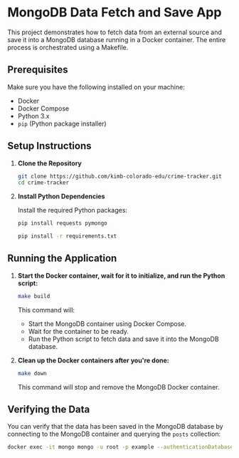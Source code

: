 # MongoDB Data Fetch and Save App

This project demonstrates how to fetch data from an external source and save it into a MongoDB database running in a Docker container. The entire process is orchestrated using a Makefile.

## Prerequisites

Make sure you have the following installed on your machine:
- Docker
- Docker Compose
- Python 3.x
- `pip` (Python package installer)

## Setup Instructions

1. **Clone the Repository**

    ```sh
    git clone https://github.com/kimb-colorado-edu/crime-tracker.git
    cd crime-tracker
    ```

2. **Install Python Dependencies**

   Install the required Python packages:

    ```sh
    pip install requests pymongo
    ```
    ```sh
    pip install -r requirements.txt
    ```

## Running the Application

1. **Start the Docker container, wait for it to initialize, and run the Python script:**

    ```sh
    make build
    ```

   This command will:
   - Start the MongoDB container using Docker Compose.
   - Wait for the container to be ready.
   - Run the Python script to fetch data and save it into the MongoDB database.

2. **Clean up the Docker containers after you're done:**

    ```sh
    make down
    ```

   This command will stop and remove the MongoDB Docker container.

## Verifying the Data

You can verify that the data has been saved in the MongoDB database by connecting to the MongoDB container and querying the `posts` collection:

```sh
docker exec -it mongo mongo -u root -p example --authenticationDatabase admin
